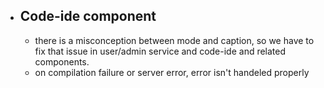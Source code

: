 - ## Code-ide component
    - there is a misconception between mode and caption, so we have to fix that issue in user/admin service and code-ide and related components.
    - on compilation failure or server error, error isn't handeled properly